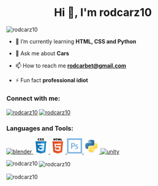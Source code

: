 <h1 align="center">Hi 👋, I'm rodcarz10</h1>
<p align="left"> <img src="https://komarev.com/ghpvc/?username=rodcarz10&label=Profile%20views&color=ff0000&style=plastic" alt="rodcarz10" /> </p>

- 🌱 I’m currently learning **HTML, CSS and Python**

- 💬 Ask me about **Cars**

- 📫 How to reach me **rodcarbet@gmail.com**

- ⚡ Fun fact **professional idiot**

<h3 align="left">Connect with me:</h3>
<p align="left">
<a href="https://twitter.com/rodcarz10" target="blank"><img align="center" src="https://raw.githubusercontent.com/rahuldkjain/github-profile-readme-generator/master/src/images/icons/Social/twitter.svg" alt="rodcarz10" height="30" width="40" /></a>
<a href="https://www.youtube.com/c/rodcarz10" target="blank"><img align="center" src="https://raw.githubusercontent.com/rahuldkjain/github-profile-readme-generator/master/src/images/icons/Social/youtube.svg" alt="rodcarz10" height="30" width="40" /></a>
</p>

<h3 align="left">Languages and Tools:</h3>
<p align="left"> <a href="https://www.blender.org/" target="_blank" rel="noreferrer"> <img src="https://download.blender.org/branding/community/blender_community_badge_white.svg" alt="blender" width="40" height="40"/> </a> <a href="https://www.w3schools.com/css/" target="_blank" rel="noreferrer"> <img src="https://raw.githubusercontent.com/devicons/devicon/master/icons/css3/css3-original-wordmark.svg" alt="css3" width="40" height="40"/> </a> <a href="https://www.w3.org/html/" target="_blank" rel="noreferrer"> <img src="https://raw.githubusercontent.com/devicons/devicon/master/icons/html5/html5-original-wordmark.svg" alt="html5" width="40" height="40"/> </a> <a href="https://www.photoshop.com/en" target="_blank" rel="noreferrer"> <img src="https://raw.githubusercontent.com/devicons/devicon/master/icons/photoshop/photoshop-line.svg" alt="photoshop" width="40" height="40"/> </a> <a href="https://www.python.org" target="_blank" rel="noreferrer"> <img src="https://raw.githubusercontent.com/devicons/devicon/master/icons/python/python-original.svg" alt="python" width="40" height="40"/> </a> <a href="https://unity.com/" target="_blank" rel="noreferrer"> <img src="https://www.vectorlogo.zone/logos/unity3d/unity3d-icon.svg" alt="unity" width="40" height="40"/> </a> </p>

<p><img align="left" src="https://github-readme-stats.vercel.app/api/top-langs?username=rodcarz10&show_icons=true&theme=dark&locale=en&layout=compact" alt="rodcarz10" /></p>

<p>&nbsp;<img align="center" src="https://github-readme-stats.vercel.app/api?username=rodcarz10&show_icons=true&theme=dark&locale=en" alt="rodcarz10" /></p>

<p><img align="center" src="https://github-readme-streak-stats.herokuapp.com/?user=rodcarz10&theme=dark" alt="rodcarz10" /></p>
